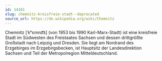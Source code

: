 ```yaml
---
id: 14161
slug: chemnitz-kreisfreie-stadt--deprecated
source_url: https://de.wikipedia.org/wiki/Chemnitz
---
```


Chemnitz [ˈkʰɛmnɪt͡s] (von 1953 bis 1990 Karl-Marx-Stadt) ist eine kreisfreie Stadt im Südwesten des Freistaates Sachsen und dessen drittgrößte Großstadt nach Leipzig und Dresden. Sie liegt am Nordrand des Erzgebirges im Erzgebirgsbecken, ist Hauptsitz der Landesdirektion Sachsen und Teil der Metropolregion Mitteldeutschland.
